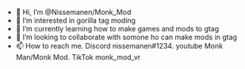 - 👋 Hi, I’m @Nissemanen/Monk_Mod
- 👀 I’m interested in gorilla tag moding
- 🌱 I’m currently learning how to make games and mods to gtag
- 💞️ I’m looking to collaborate with somone ho can make mods in gtag
- 📫 How to reach me. Discord nissemanen#1234. youtube Monk Man/Monk Mod. TikTok monk_mod_vr

<!---
Nissemanen/Nissemanen is a ✨ special ✨ repository because its `README.md` (this file) appears on your GitHub profile.
You can click the Preview link to take a look at your changes.
--->
